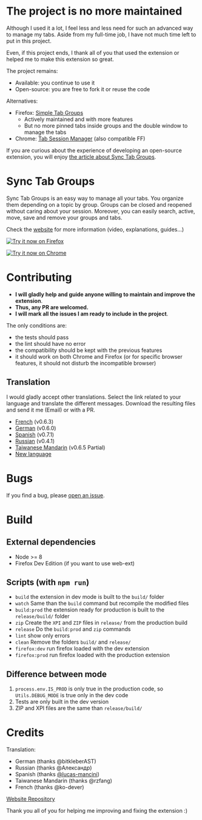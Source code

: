 # The project is no more maintained

Although I used it a lot, I feel less and less need for such an advanced way to manage my tabs. Aside from my full-time job, I have not much time left to put in this project. 

Even, if this project ends, I thank all of you that used the extension or helped me to make this extension so great.

The project remains:
 - Available: you continue to use it
 - Open-source: you are free to fork it or reuse the code

Alternatives:
- Firefox: [Simple Tab Groups](https://addons.mozilla.org/en-US/firefox/addon/simple-tab-groups/)
  - Actively maintained and with more features
  - But no more pinned tabs inside groups and the double window to manage the tabs 
- Chrome: [Tab Session Manager](https://github.com/sienori/Tab-Session-Manager) (also compatible FF)

If you are curious about the experience of developing an open-source extension, you will enjoy [the article about Sync Tab Groups](https://medium.com/@Morikko/the-story-of-sync-tab-groups-the-web-extension-for-managing-your-tabs-d40ebb1079ec).


# Sync Tab Groups

Sync Tab Groups is an easy way to manage all your tabs. You organize them depending on a topic by group. Groups can be closed and reopened without caring about your session. Moreover, you can easily search, active, move, save and remove your groups and tabs.

Check the [website](https://morikko.github.io/synctabgroups/) for more information (video, explanations, guides...)

[![Try it now on Firefox](https://user-images.githubusercontent.com/7831572/36659929-7ecb2042-1ad6-11e8-82a4-0628702e354e.png)](https://addons.mozilla.org/en-US/firefox/addon/sync-tab-groups/)

[![Try it now on Chrome](https://user-images.githubusercontent.com/7831572/36659935-8402879e-1ad6-11e8-83f7-d645a108696a.png)](https://chrome.google.com/webstore/detail/sync-tab-groups/gbkddinkjahdfhaiifploahejhmaaeoa)
 

# Contributing

 - **I will gladly help and guide anyone willing to maintain and improve the extension**. 
 - **Thus, any PR are welcomed.**
 - **I will mark all the issues I am ready to include in the project**.

The only conditions are:
 - the tests should pass
 - the lint should have no error
 - the compatibility should be kept with the previous features
 - it should work on both Chrome and Firefox (or for specific browser features, it should not disturb the incompatible browser)


## Translation
I would gladly accept other translations. Select the link related to your language and translate the different messages. Download the resulting files and send it me (Email) or with a PR.
 - [French](https://morikko.github.io/translate-web-extension/translate?headoriginal=https://github.com/Morikko/sync-tab-groups/blobôô/master/extension/_locales/en/messages.json&baseoriginal=https://github.com/Morikko/sync-tab-groups/blob/2351491da6541038be7db42f3917f04831116f47/extension/_locales/en/messages.json&basetarget=https://github.com/Morikko/sync-tab-groups/blob/2351491da6541038be7db42f3917f04831116f47/extension/_locales/fr/messages.json) (v0.6.3)
 - [German](https://morikko.github.io/translate-web-extension/translate?headoriginal=https://github.com/Morikko/sync-tab-groups/blob/master/extension/_locales/en/messages.json&baseoriginal=https://github.com/Morikko/sync-tab-groups/blob/v0.6.0/extension/_locales/en/messages.json&basetarget=https://github.com/Morikko/sync-tab-groups/blob/v0.6.0/extension/_locales/de/messages.json) (v0.6.0)
 - [Spanish](https://morikko.github.io/translate-web-extension/translate?headoriginal=https://github.com/Morikko/sync-tab-groups/blob/master/extension/_locales/en/messages.json&baseoriginal=https://github.com/Morikko/sync-tab-groups/blob/94208ab87efa8cb9ed39a2756d6f1ec9a2b8f6b4/extension/_locales/en/messages.json&basetarget=https://github.com/Morikko/sync-tab-groups/blob/94208ab87efa8cb9ed39a2756d6f1ec9a2b8f6b4/extension/_locales/es/messages.json) (v0.7.1)
 - [Russian](https://morikko.github.io/translate-web-extension/translate?headoriginal=https://github.com/Morikko/sync-tab-groups/blob/master/extension/_locales/en/messages.json&baseoriginal=https://github.com/Morikko/sync-tab-groups/blob/e9caca3ed60c9108a2c53f6b9d92ab3ad5a338f4/extension/_locales/en/messages.json&basetarget=https://github.com/Morikko/sync-tab-groups/blob/e9caca3ed60c9108a2c53f6b9d92ab3ad5a338f4/extension/_locales/ru/messages.json) (v0.4.1)
 - [Taiwanese Mandarin](https://morikko.github.io/translate-web-extension/translate?headoriginal=https://github.com/Morikko/sync-tab-groups/blob/master/extension/_locales/en/messages.json&baseoriginal=https://github.com/Morikko/sync-tab-groups/blob/b8750968b21f7dc7f9a4461f2790e0a700764e6a/extension/_locales/en/messages.json&basetarget=https://github.com/Morikko/sync-tab-groups/blob/b8750968b21f7dc7f9a4461f2790e0a700764e6a/extension/_locales/zh_TW/messages.json) (v0.6.5 Partial)
 - [New language](https://morikko.github.io/translate-web-extension/translate?headoriginal=https://github.com/Morikko/sync-tab-groups/blob/master/extension/_locales/en/messages.json) 

# Bugs
If you find a bug, please [open an issue](https://github.com/Morikko/sync-tab-groups/issues).

# Build

## External dependencies
 - Node >= 8
 - Firefox Dev Edition (if you want to use web-ext)

## Scripts (with `npm run`)
- `build` the extension in dev mode is built to the `build/` folder
- `watch` Same than the `build` command but recompile the modified files
- `build:prod` the extension ready for production is built to the `release/build/` folder
- `zip`  Create the `XPI` and `ZIP` files in `release/` from the production build
- `release` Do the `build:prod` and `zip` commands
- `lint` show only errors
- `clean` Remove the folders `build/` and `release/`
- `firefox:dev` run firefox loaded with the dev extension
- `firefox:prod` run firefox loaded with the production extension

## Difference between mode
1. `process.env.IS_PROD` is only true in the production code, so `Utils.DEBUG_MODE` is true only in the dev code
2. Tests are only built in the dev version
3. ZIP and XPI files are the same than `release/build/`


# Credits
Translation:
 - German (thanks @bitkleberAST)
 - Russian (thanks @Александр)
 - Spanish (thanks [@lucas-mancini](https://github.com/lucas-mancini/))
 - Taiwanese Mandarin (thanks @rzfang)
 - French (thanks @ko-dever)
 
[Website Repository](https://github.com/Morikko/synctabgroups)

Thank you all of you for helping me improving and fixing the extension :)
